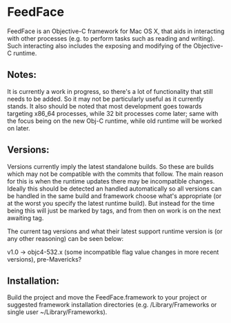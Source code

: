 FeedFace
========

FeedFace is an Objective-C framework for Mac OS X, that aids in interacting with other processes (e.g. to perform tasks such as reading and writing). Such interacting also includes the exposing and modifying of the Objective-C runtime.

Notes:
--
It is currently a work in progress, so there's a lot of functionality that still needs to be added. So it may not be particularly useful as it currently stands. It also should be noted that most development goes towards targeting x86_64 processes, while 32 bit processes come later; same with the focus being on the new Obj-C runtime, while old runtime will be worked on later.


Versions:
--
Versions currently imply the latest standalone builds. So these are builds which may not be compatible with the commits that follow. The main reason for this is when the runtime updates there may be incompatible changes. Ideally this should be detected an handled automatically so all versions can be handled in the same build and framework choose what's appropriate (or at the worst you specify the latest runtime build). But instead for the time being this will just be marked by tags, and from then on work is on the next awaiting tag.

The current tag versions and what their latest support runtime version is (or any other reasoning) can be seen below:

v1.0 -> objc4-532.x (some incompatible flag value changes in more recent versions), pre-Mavericks?


Installation:
--
Build the project and move the FeedFace.framework to your project or suggested framework installation directories (e.g. /Library/Frameworks or single user ~/Library/Frameworks).